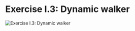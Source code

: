 # Exercise I.3: Dynamic walker

![Exercise I.3: Dynamic walker](https://raw.githubusercontent.com/mark-gerarts/nature-of-code/master/screenshots/Exercise%20I.3%3A%20Dynamic%20walker.gif)